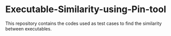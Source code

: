 # Executable-Similarity-using-Pin-tool

This repository contains the codes used as test cases to find the
similarity between executables.
